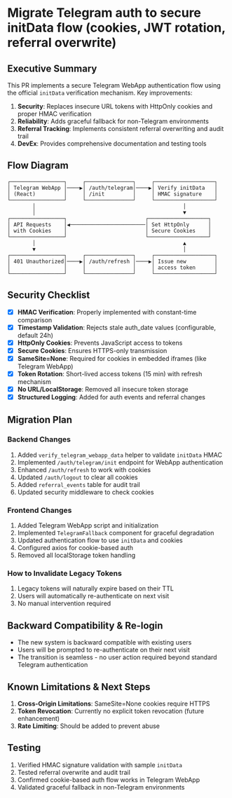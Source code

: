 # Migrate Telegram auth to secure initData flow (cookies, JWT rotation, referral overwrite)

## Executive Summary

This PR implements a secure Telegram WebApp authentication flow using the official `initData` verification mechanism. Key improvements:

1. **Security**: Replaces insecure URL tokens with HttpOnly cookies and proper HMAC verification
2. **Reliability**: Adds graceful fallback for non-Telegram environments
3. **Referral Tracking**: Implements consistent referral overwriting and audit trail
4. **DevEx**: Provides comprehensive documentation and testing tools

## Flow Diagram

```
┌─────────────────┐     ┌───────────────┐     ┌───────────────────┐
│ Telegram WebApp │────▶│ /auth/telegram│────▶│ Verify initData   │
│ (React)         │     │ /init         │     │ HMAC signature    │
└─────────────────┘     └───────────────┘     └───────────────────┘
        │                                               │
        │                                               ▼
┌─────────────────┐                         ┌───────────────────┐
│ API Requests    │◀────────────────────────│ Set HttpOnly      │
│ with Cookies    │                         │ Secure Cookies    │
└─────────────────┘                         └───────────────────┘
        │                                               ▲
        ▼                                               │
┌─────────────────┐     ┌───────────────┐     ┌───────────────────┐
│ 401 Unauthorized│────▶│ /auth/refresh │────▶│ Issue new         │
│                 │     │               │     │ access token      │
└─────────────────┘     └───────────────┘     └───────────────────┘
```

## Security Checklist

- [x] **HMAC Verification**: Properly implemented with constant-time comparison
- [x] **Timestamp Validation**: Rejects stale auth_date values (configurable, default 24h)
- [x] **HttpOnly Cookies**: Prevents JavaScript access to tokens
- [x] **Secure Cookies**: Ensures HTTPS-only transmission
- [x] **SameSite=None**: Required for cookies in embedded iframes (like Telegram WebApp)
- [x] **Token Rotation**: Short-lived access tokens (15 min) with refresh mechanism
- [x] **No URL/LocalStorage**: Removed all insecure token storage
- [x] **Structured Logging**: Added for auth events and referral changes

## Migration Plan

### Backend Changes

1. Added `verify_telegram_webapp_data` helper to validate `initData` HMAC
2. Implemented `/auth/telegram/init` endpoint for WebApp authentication
3. Enhanced `/auth/refresh` to work with cookies
4. Updated `/auth/logout` to clear all cookies
5. Added `referral_events` table for audit trail
6. Updated security middleware to check cookies

### Frontend Changes

1. Added Telegram WebApp script and initialization
2. Implemented `TelegramFallback` component for graceful degradation
3. Updated authentication flow to use `initData` and cookies
4. Configured axios for cookie-based auth
5. Removed all localStorage token handling

### How to Invalidate Legacy Tokens

1. Legacy tokens will naturally expire based on their TTL
2. Users will automatically re-authenticate on next visit
3. No manual intervention required

## Backward Compatibility & Re-login

- The new system is backward compatible with existing users
- Users will be prompted to re-authenticate on their next visit
- The transition is seamless - no user action required beyond standard Telegram authentication

## Known Limitations & Next Steps

1. **Cross-Origin Limitations**: SameSite=None cookies require HTTPS
2. **Token Revocation**: Currently no explicit token revocation (future enhancement)
3. **Rate Limiting**: Should be added to prevent abuse

## Testing

1. Verified HMAC signature validation with sample `initData`
2. Tested referral overwrite and audit trail
3. Confirmed cookie-based auth flow works in Telegram WebApp
4. Validated graceful fallback in non-Telegram environments 